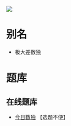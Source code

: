 ![](https://cn.sudoku.today/pic/03/maximin/54227_399521.png)

# 别名
- 极大差数独

# 题库

## 在线题库
- [今日数独](https://cn.sudoku.today/g-maximin-sudoku/) 【选题不便】